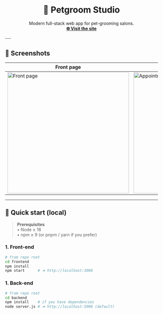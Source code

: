 <!-- README.md -->

<h1 align="center">🐾 Petgroom Studio</h1>

<p align="center">
  Modern full-stack web app for pet-grooming salons.<br/>
  <a href="https://bestgroomstudio.pl"><strong>🌐 Visit the site</strong></a>
</p>
---

## 📸 Screenshots

| Front page | Appointments |
|------------|--------------|
| <img src="https://i.ibb.co/dwkySgZ6/bestgroomstudio-pl-1.png" width="400" alt="Front page" /> | <img src="https://i.ibb.co/xKGxYHW3/bestgroomstudio-pl-2.png" width="400" alt="Appointments page" /> |


---

## 🚀 Quick start (local)

> **Prerequisites**  
> • Node ≥ 18  
> • npm ≥ 9 (or pnpm / yarn if you prefer)

### 1. Front-end

```bash
# from repo root
cd frontend
npm install
npm start      # ➜ http://localhost:3000
```

### 1. Back-end

```bash
# from repo root
cd backend
npm install    # if you have dependencies
node server.js # ➜ http://localhost:5000 (default)
```